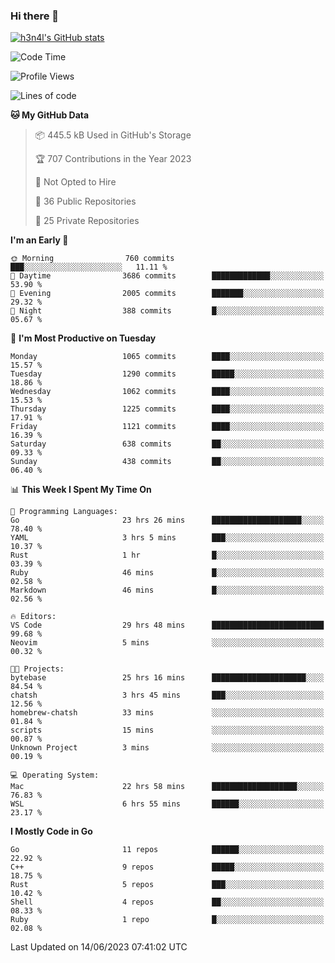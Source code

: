 ### Hi there 👋

[![h3n4l's GitHub stats](https://github-readme-stats.vercel.app/api?username=h3n4l&count_private=true&show_icons=true&theme=radical)](https://github.com/h3n4l/github-readme-stats)

<!--START_SECTION:waka-->
![Code Time](http://img.shields.io/badge/Code%20Time-1%2C314%20hrs%2043%20mins-blue)

![Profile Views](http://img.shields.io/badge/Profile%20Views-1-blue)

![Lines of code](https://img.shields.io/badge/From%20Hello%20World%20I%27ve%20Written-3.1%20million%20lines%20of%20code-blue)

**🐱 My GitHub Data** 

> 📦 445.5 kB Used in GitHub's Storage 
 > 
> 🏆 707 Contributions in the Year 2023
 > 
> 🚫 Not Opted to Hire
 > 
> 📜 36 Public Repositories 
 > 
> 🔑 25 Private Repositories 
 > 
**I'm an Early 🐤** 

```text
🌞 Morning                760 commits         ███░░░░░░░░░░░░░░░░░░░░░░   11.11 % 
🌆 Daytime                3686 commits        █████████████░░░░░░░░░░░░   53.90 % 
🌃 Evening                2005 commits        ███████░░░░░░░░░░░░░░░░░░   29.32 % 
🌙 Night                  388 commits         █░░░░░░░░░░░░░░░░░░░░░░░░   05.67 % 
```
📅 **I'm Most Productive on Tuesday** 

```text
Monday                   1065 commits        ████░░░░░░░░░░░░░░░░░░░░░   15.57 % 
Tuesday                  1290 commits        █████░░░░░░░░░░░░░░░░░░░░   18.86 % 
Wednesday                1062 commits        ████░░░░░░░░░░░░░░░░░░░░░   15.53 % 
Thursday                 1225 commits        ████░░░░░░░░░░░░░░░░░░░░░   17.91 % 
Friday                   1121 commits        ████░░░░░░░░░░░░░░░░░░░░░   16.39 % 
Saturday                 638 commits         ██░░░░░░░░░░░░░░░░░░░░░░░   09.33 % 
Sunday                   438 commits         ██░░░░░░░░░░░░░░░░░░░░░░░   06.40 % 
```


📊 **This Week I Spent My Time On** 

```text
💬 Programming Languages: 
Go                       23 hrs 26 mins      ████████████████████░░░░░   78.40 % 
YAML                     3 hrs 5 mins        ███░░░░░░░░░░░░░░░░░░░░░░   10.37 % 
Rust                     1 hr                █░░░░░░░░░░░░░░░░░░░░░░░░   03.39 % 
Ruby                     46 mins             █░░░░░░░░░░░░░░░░░░░░░░░░   02.58 % 
Markdown                 46 mins             █░░░░░░░░░░░░░░░░░░░░░░░░   02.56 % 

🔥 Editors: 
VS Code                  29 hrs 48 mins      █████████████████████████   99.68 % 
Neovim                   5 mins              ░░░░░░░░░░░░░░░░░░░░░░░░░   00.32 % 

🐱‍💻 Projects: 
bytebase                 25 hrs 16 mins      █████████████████████░░░░   84.54 % 
chatsh                   3 hrs 45 mins       ███░░░░░░░░░░░░░░░░░░░░░░   12.56 % 
homebrew-chatsh          33 mins             ░░░░░░░░░░░░░░░░░░░░░░░░░   01.84 % 
scripts                  15 mins             ░░░░░░░░░░░░░░░░░░░░░░░░░   00.87 % 
Unknown Project          3 mins              ░░░░░░░░░░░░░░░░░░░░░░░░░   00.19 % 

💻 Operating System: 
Mac                      22 hrs 58 mins      ███████████████████░░░░░░   76.83 % 
WSL                      6 hrs 55 mins       ██████░░░░░░░░░░░░░░░░░░░   23.17 % 
```

**I Mostly Code in Go** 

```text
Go                       11 repos            ██████░░░░░░░░░░░░░░░░░░░   22.92 % 
C++                      9 repos             █████░░░░░░░░░░░░░░░░░░░░   18.75 % 
Rust                     5 repos             ███░░░░░░░░░░░░░░░░░░░░░░   10.42 % 
Shell                    4 repos             ██░░░░░░░░░░░░░░░░░░░░░░░   08.33 % 
Ruby                     1 repo              █░░░░░░░░░░░░░░░░░░░░░░░░   02.08 % 
```




 Last Updated on 14/06/2023 07:41:02 UTC
<!--END_SECTION:waka-->

